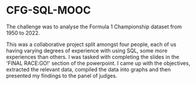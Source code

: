# CFG-SQL-MOOC
The challenge was to analyse the Formula 1 Championship dataset from 1950 to 2022.

This was a collaborative project split amongst four people, each of us having varying degrees of experience with using SQL, some more experiences than others. I was tasked with completing the slides in the 'FINAL RACE:GO!' section of the powerpoint. I came up with the objectives, extracted the relevant data, compiled the data into graphs and then presented my findings to the panel of judges.
